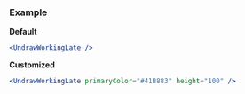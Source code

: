 ### Example

**Default**
```jsx
<UndrawWorkingLate />
```

**Customized**
```jsx
<UndrawWorkingLate primaryColor="#41B883" height="100" />
```
